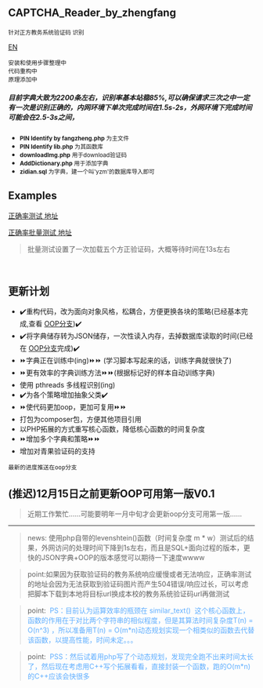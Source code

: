 ## CAPTCHA_Reader_by_zhengfang
<small>针对正方教务系统验证码 识别</small>
 
[EN](https://github.com/Kuri-su/CAPTCHA_Reader_by_zhengfang/blob/master/README-en.md "EN" )


`安装和使用步骤整理中`<br/>
`代码重构中`<br/>
`原理添加中`<br/>

##### 目前字典大致为2200条左右，识别率基本站稳85%,可以确保请求三次之中一定有一次是识别正确的，内网环境下单次完成时间在1.5s-2s，外网环境下完成时间可能会在2.5-3s之间，
* <small><b>PIN Identify by fangzheng.php</b> 为主文件<br/></small>
* <small><b>PIN Identify lib.php</b> 为其函数库<br/></small>
* <small><b>downloadImg.php</b> 用于download验证码<br/></small>
* <small><b>AddDictionary.php</b> 用于添加字典<br/></small>
* <small><b>zidian.sql</b> 为字典，建一个叫'yzm'的数据库导入即可<br/></small>

## Examples

    
[正确率测试 地址](http://kuri-su.cc/PIN/Identify_online.php "kuri-su.cc")<br/>

[正确率批量测试 地址](http://kuri-su.cc/PIN/AccuracyTest.php "kuri-su.cc")<br/>
> 批量测试设置了一次加载五个方正验证码，大概等待时间在13s左右

<br/>

## 更新计划
* :heavy_check_mark:重构代码，改为面向对象风格，松耦合，方便更换各块的策略(已经基本完成,查看 [OOP分支](https://github.com/Kuri-su/CAPTCHA_Reader_by_zhengfang/tree/oop)):heavy_check_mark:
* :heavy_check_mark:将字典储存转为JSON储存，一次性读入内存，去掉数据库读取的时间(已经在 [OOP分支](https://github.com/Kuri-su/CAPTCHA_Reader_by_zhengfang/tree/oop)完成):heavy_check_mark:
* :fast_forward:字典正在训练中(ing):fast_forward::fast_forward: (学习脚本写起来的话，训练字典就很快了)
* :fast_forward:更有效率的字典训练方法:fast_forward::fast_forward:(根据标记好的样本自动训练字典)
* 使用 pthreads 多线程识别(ing)
* :heavy_check_mark:为各个策略增加抽象父类:heavy_check_mark:
* :fast_forward:使代码更加oop，更加可复用:fast_forward::fast_forward:
* 打包为composer包，方便其他项目引用
* 以PHP拓展的方式重写核心函数，降低核心函数的时间复杂度
* :fast_forward:增加多个字典和策略:fast_forward::fast_forward:
* 增加对青果验证码的支持

`最新的进度推送在oop分支`

## (推迟)12月15日之前更新OOP可用第一版V0.1

> 近期工作繁忙……可能要明年一月中旬才会更新oop分支可用第一版……

<hr/>

>news: 使用php自带的levenshtein()函数（时间复杂度 m * w）测试后的结果，外网访问的处理时间下降到1s左右，而且是SQL+面向过程的版本，更快的JSON字典+OOP的版本感觉可以期待一下速度wwww

>point:如果因为获取验证码的教务系统响应缓慢或者无法响应，正确率测试的地址会因为无法获取到验证码图片而产生504错误/响应过长，可以考虑把脚本下载到本地将目标url换成本校的教务系统验证码url再做测试

>point:  <font color=#5dadff>PS：目前认为运算效率的瓶颈在 similar_text()  这个核心函数上，函数的作用在于对比两个字符串的相似程度，但是其算法时间复杂度T(n) = O(n^3) ，所以准备用T(n) = O(m*n)动态规划实现一个相类似的函数去代替该函数，以提高性能，时间未定。。。</font>

>point:  <font color=#5dadff>PSS：然后试着用php写了个动态规划，发现完全跑不出来时间太长了，然后现在考虑用C++写个拓展看看，直接封装一个函数，跑的O(m*n)的C++应该会快很多</font>


